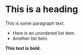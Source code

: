 # This is a heading

This is some paragraph text.

* Here is an unordered list item.
* Another list item.

**This text is bold.**
